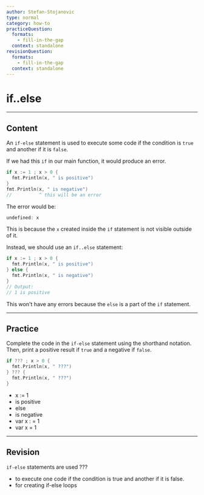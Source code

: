 ```yaml
---
author: Stefan-Stojanovic
type: normal
category: how-to
practiceQuestion:
  formats:
    - fill-in-the-gap
  context: standalone
revisionQuestion:
  formats:
    - fill-in-the-gap
  context: standalone
---
```


# if..else


---

## Content

An `if-else` statement is used to execute some code if the condition is `true` and another if it is `false`.

If we had this `if` in our main function, it would produce an error.

```go
if x := 1 ; x > 0 {
  fmt.Println(x, " is positive")
}
fmt.Println(x, " is negative")
//          ^ this will be an error
```

The error would be:
```go
undefined: x
```

This is because the `x` created inside the `if` statement is not visible outside of it.

Instead, we should use an `if..else` statement:

```go
if x := 1 ; x > 0 {
  fmt.Println(x, " is positive")
} else {
  fmt.Println(x, " is negative")
}
// Output:
// 1 is positive
```

This won't have any errors because the `else` is a part of the `if` statement.

---

## Practice

Complete the code in the `if-else` statement using the shorthand notation. Then, print a positive result if `true` and a negative if `false`.

```go
if ??? ; x > 0 {
  fmt.Println(x, " ???")
} ??? {
  fmt.Println(x, " ???")
}
```

- x := 1
- is positive
- else
- is negative
- var x : = 1
- var x = 1


---

## Revision

`if-else` statements are used ???

- to execute one code if the condition is true and another if it is false.
- for creating if-else loops
